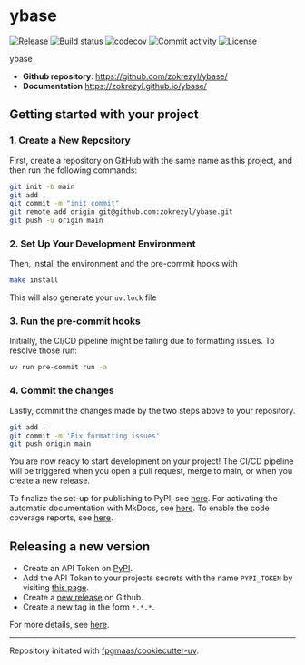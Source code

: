 # ybase

[![Release](https://img.shields.io/github/v/release/zokrezyl/ybase)](https://img.shields.io/github/v/release/zokrezyl/ybase)
[![Build status](https://img.shields.io/github/actions/workflow/status/zokrezyl/ybase/main.yml?branch=main)](https://github.com/zokrezyl/ybase/actions/workflows/main.yml?query=branch%3Amain)
[![codecov](https://codecov.io/gh/zokrezyl/ybase/branch/main/graph/badge.svg)](https://codecov.io/gh/zokrezyl/ybase)
[![Commit activity](https://img.shields.io/github/commit-activity/m/zokrezyl/ybase)](https://img.shields.io/github/commit-activity/m/zokrezyl/ybase)
[![License](https://img.shields.io/github/license/zokrezyl/ybase)](https://img.shields.io/github/license/zokrezyl/ybase)

ybase

- **Github repository**: <https://github.com/zokrezyl/ybase/>
- **Documentation** <https://zokrezyl.github.io/ybase/>

## Getting started with your project

### 1. Create a New Repository

First, create a repository on GitHub with the same name as this project, and then run the following commands:

```bash
git init -b main
git add .
git commit -m "init commit"
git remote add origin git@github.com:zokrezyl/ybase.git
git push -u origin main
```

### 2. Set Up Your Development Environment

Then, install the environment and the pre-commit hooks with

```bash
make install
```

This will also generate your `uv.lock` file

### 3. Run the pre-commit hooks

Initially, the CI/CD pipeline might be failing due to formatting issues. To resolve those run:

```bash
uv run pre-commit run -a
```

### 4. Commit the changes

Lastly, commit the changes made by the two steps above to your repository.

```bash
git add .
git commit -m 'Fix formatting issues'
git push origin main
```

You are now ready to start development on your project!
The CI/CD pipeline will be triggered when you open a pull request, merge to main, or when you create a new release.

To finalize the set-up for publishing to PyPI, see [here](https://fpgmaas.github.io/cookiecutter-uv/features/publishing/#set-up-for-pypi).
For activating the automatic documentation with MkDocs, see [here](https://fpgmaas.github.io/cookiecutter-uv/features/mkdocs/#enabling-the-documentation-on-github).
To enable the code coverage reports, see [here](https://fpgmaas.github.io/cookiecutter-uv/features/codecov/).

## Releasing a new version

- Create an API Token on [PyPI](https://pypi.org/).
- Add the API Token to your projects secrets with the name `PYPI_TOKEN` by visiting [this page](https://github.com/zokrezyl/ybase/settings/secrets/actions/new).
- Create a [new release](https://github.com/zokrezyl/ybase/releases/new) on Github.
- Create a new tag in the form `*.*.*`.

For more details, see [here](https://fpgmaas.github.io/cookiecutter-uv/features/cicd/#how-to-trigger-a-release).

---

Repository initiated with [fpgmaas/cookiecutter-uv](https://github.com/fpgmaas/cookiecutter-uv).
